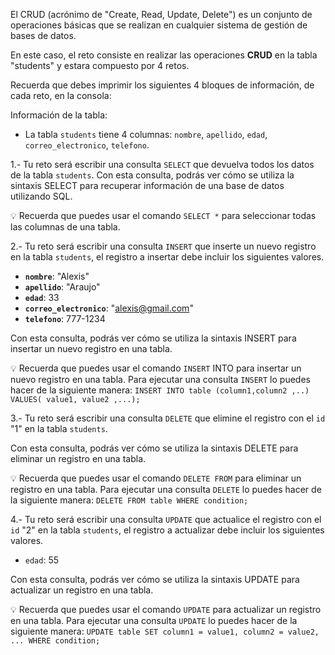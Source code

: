 El CRUD (acrónimo de "Create, Read, Update, Delete") es un conjunto de operaciones básicas que se realizan en cualquier sistema de gestión de bases de datos.

En este caso, el reto consiste en realizar las operaciones **CRUD** en la tabla "students" y estara compuesto por 4 retos.

Recuerda que debes imprimir los siguientes 4 bloques de información, de cada reto, en la consola:

Información de la tabla:

* La tabla `students` tiene 4 columnas: `nombre`, `apellido`, `edad`, `correo_electronico`, `telefono`.

1.- Tu reto será escribir una consulta `SELECT` que devuelva todos los datos de la tabla `students`. Con esta consulta, podrás ver cómo se utiliza la sintaxis SELECT para recuperar información de una base de datos utilizando SQL.

💡 Recuerda que puedes usar el comando `SELECT *` para seleccionar todas las columnas de una tabla.

2.- Tu reto será escribir una consulta `INSERT` que inserte un nuevo registro en la tabla `students`, el registro a insertar debe incluir los siguientes valores.

* **`nombre`**: "Alexis"
* **`apellido`**: "Araujo"
* **`edad`**: 33
* **`correo_electronico`**: "alexis@gmail.com"
* **`telefono`**: 777-1234

Con esta consulta, podrás ver cómo se utiliza la sintaxis INSERT para insertar un nuevo registro en una tabla.

💡 Recuerda que puedes usar el comando `INSERT` INTO para insertar un nuevo registro en una tabla. Para ejecutar una consulta `INSERT` lo puedes hacer de la siguiente manera: `INSERT INTO table (column1,column2 ,..) VALUES( value1, value2 ,...);`

3.- Tu reto será escribir una consulta `DELETE` que elimine el registro con el `id` "1" en la tabla `students`.

Con esta consulta, podrás ver cómo se utiliza la sintaxis DELETE para eliminar un registro en una tabla.

💡 Recuerda que puedes usar el comando `DELETE FROM` para eliminar un registro en una tabla. Para ejecutar una consulta `DELETE` lo puedes hacer de la siguiente manera: `DELETE FROM table WHERE condition;`

4.- Tu reto será escribir una consulta `UPDATE` que actualice el registro con el `id` "2" en la tabla `students`, el registro a actualizar debe incluir los siguientes valores.

* `edad`: 55

Con esta consulta, podrás ver cómo se utiliza la sintaxis UPDATE para actualizar un registro en una tabla.

💡 Recuerda que puedes usar el comando `UPDATE` para actualizar un registro en una tabla. Para ejecutar una consulta `UPDATE` lo puedes hacer de la siguiente manera: `UPDATE table SET column1 = value1, column2 = value2, ... WHERE condition;`